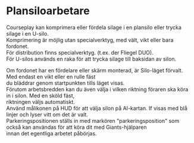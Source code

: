 # Plansiloarbetare

  
Courseplay kan komprimera eller fördela silage i en plansilo eller trycka silage i en U-silo.  
Komprimering är möjlig utan specialverktyg, med vält, vikt eller bara fordonet.  
För distribution finns specialverktyg. (t.ex. der Fliegel DUO).  
För U-silos används en raka för att trycka silage till baksidan av silon.  

  
Om fordonet har en fördelare eller skärm monterad, är Silo-läget förvalt. Med endast en vikt eller en rulle fäst  
du bläddrar genom startpunkten tills läget visas.  
Förutom arbetsbredden kan du även välja i vilken riktning föraren ska köra in i silon. Med en sköld fäst,  
riktningen väljs automatiskt.  
Använd målikonen på HUD för att välja silon på AI-kartan. If visas med blå linjer och lyser vitt om det är valt.  
Parkeringspositionen ställs in med markören "parkeringsposition" som också kan användas för att köra dit med Giants-hjälparen  
innan det egentliga arbetet påbörjas.  

